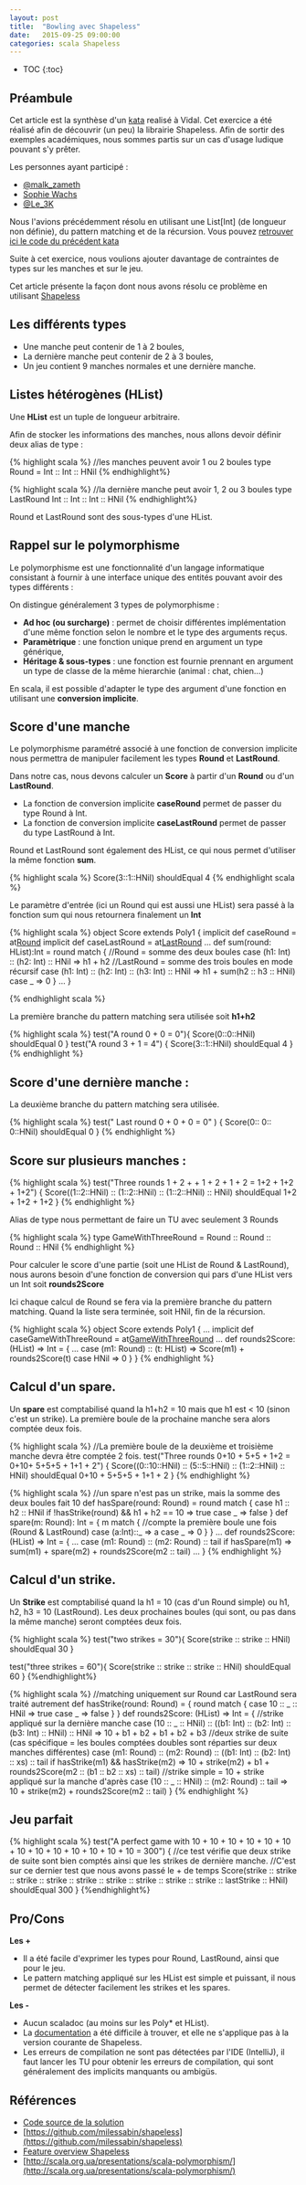 ```yaml
---
layout: post
title:  "Bowling avec Shapeless"
date:   2015-09-25 09:00:00
categories: scala Shapeless
---
```



* TOC
{:toc}

Préambule
----------
Cet article est la synthèse d'un [kata](http://butunclebob.com/ArticleS.UncleBob.TheBowlingGameKata) realisé à Vidal.
Cet exercice a été réalisé  afin de découvrir (un peu) la librairie Shapeless.
Afin de sortir des exemples académiques, nous sommes partis sur un cas d'usage ludique pouvant s'y prêter.

Les personnes ayant participé :

* [@malk_zameth](https://twitter.com/malk_zameth)
* [Sophie Wachs](https://fr.linkedin.com/pub/sophie-wachs/64/9b9/528)
* [@Le_3K](https://twitter.com/Le_3K)


Nous l'avions précédemment résolu en utilisant une List[Int] (de longueur non définie), du pattern matching et de la récursion.
Vous pouvez [retrouver ici le code du précédent kata](https://gist.github.com/dgouyette/e10573e6a8a110e902a0)

Suite à cet exercice, nous  voulions ajouter davantage de contraintes de types sur les manches et sur le jeu.

Cet article présente la façon dont nous avons résolu ce problème en utilisant [Shapeless](https://github.com/milessabin/shapeless)

Les différents types
--------------------

* Une manche peut contenir de 1 à 2 boules,
* La dernière manche peut contenir de 2 à 3 boules,
* Un jeu contient 9 manches normales et une dernière manche.


Listes hétérogènes (HList)
------------------
Une **HList** est un tuple de longueur arbitraire.

Afin de stocker les informations des manches, nous allons devoir définir deux alias de type :

{% highlight scala %}
//les manches peuvent avoir 1 ou 2 boules
type Round = Int :: Int :: HNil
{% endhighlight%}

{% highlight scala %}
//la dernière manche peut avoir 1, 2 ou 3 boules
type LastRound  Int :: Int :: Int :: HNil
{% endhighlight%}

Round et LastRound sont des sous-types d'une HList.

Rappel sur le polymorphisme
----------------------------------------------

Le polymorphisme est une fonctionnalité d'un langage informatique consistant à fournir à une interface unique des entités pouvant avoir des types différents :

On distingue généralement 3 types de polymorphisme :

* **Ad hoc (ou surcharge)** : permet de choisir différentes implémentation d'une même fonction selon le nombre et le type des arguments reçus.
* **Paramètrique**  : une  fonction unique prend en argument un type générique,
* **Héritage & sous-types** : une fonction est fournie prennant en argument un type de classe de la même hierarchie (animal :  chat, chien...)  

En scala, il est possible d'adapter le type des argument d'une fonction en utilisant une **conversion implicite**.


Score d'une manche
-------------------------------

Le polymorphisme paramétré associé à une fonction de conversion implicite nous permettra de manipuler facilement les types **Round** et **LastRound**.

Dans notre cas, nous devons calculer un **Score** à partir d'un **Round** ou d'un **LastRound**.

* La fonction de conversion implicite **caseRound**  permet de passer du type Round  à Int.
* La fonction de conversion implicite **caseLastRound**  permet de passer du type LastRound  à Int.

Round et LastRound sont également des HList, ce qui nous permet d'utiliser la même fonction **sum**.

{% highlight scala  %}
  Score(3::1::HNil) shouldEqual 4
{% endhighlight scala %}

Le paramètre d'entrée (ici un Round qui est aussi une HList) sera passé à la fonction sum qui nous retournera finalement un **Int**

{% highlight scala  %}
object Score extends Poly1 {
   implicit def caseRound = at[Round](sum)
   implicit def caseLastRound = at[LastRound](sum)
   ...
   def sum(round: HList):Int = round match {
        //Round = somme des deux boules
        case (h1: Int) :: (h2: Int) :: HNil => h1 + h2
        //LastRound = somme des trois boules en mode récursif
        case (h1: Int) :: (h2: Int) :: (h3: Int) :: HNil => h1 + sum(h2 :: h3 :: HNil)
        case _ => 0
     }
    ...
 }

{% endhighlight scala %}

La première branche du pattern matching sera utilisée soit **h1+h2**

{% highlight scala  %}
test("A round  0 + 0  = 0"){
  Score(0::0::HNil) shouldEqual 0
}
test("A  round 3 + 1  =  4") {
  Score(3::1::HNil) shouldEqual 4
}
{% endhighlight %}

Score d'une dernière manche :
-------------------------------
La deuxième branche du pattern matching sera utilisée.

{% highlight scala  %}
test(" Last round 0 + 0 + 0 = 0" ) {
  Score(0:: 0:: 0::HNil) shouldEqual 0
}
{% endhighlight %}

Score sur plusieurs manches :
-------------------------------

{% highlight scala  %}
test("Three rounds 1 + 2 +  + 1 +  2  +  1 + 2 =  1+2 + 1+2 + 1+2") {
  Score((1::2::HNil) :: (1::2::HNil) :: (1::2::HNil) :: HNil) shouldEqual 1+2 + 1+2 + 1+2
}
{% endhighlight %}

Alias de type nous permettant de faire un TU avec seulement 3 Rounds

{% highlight scala  %}
type GameWithThreeRound = Round :: Round :: Round :: HNil
{% endhighlight %}


Pour calculer le score d'une partie (soit une HList de Round & LastRound), nous aurons besoin d'une fonction de conversion qui pars d'une HList vers un Int soit **rounds2Score**

Ici chaque calcul de Round se fera via la première branche du pattern matching. Quand la liste sera terminée, soit HNil, fin de la récursion.

{% highlight scala  %}
object Score extends Poly1 {
...
implicit def caseGameWithThreeRound = at[GameWithThreeRound](rounds2Score)
...
def rounds2Score: (HList) => Int = {
        ...
        case (m1: Round) :: (t: HList) => Score(m1) + rounds2Score(t)
        case HNil => 0
     }
}
{% endhighlight %}


Calcul d'un spare.
------------------

Un **spare** est comptabilisé quand la h1+h2 = 10 mais que h1 est < 10 (sinon c'est un strike).
La première boule de la prochaine manche sera alors comptée deux fois.


{% highlight scala  %}
//La première boule de la deuxième et troisième manche devra être comptée 2 fois.
test("Three rounds  0+10 + 5+5 +  1+2  =  0+10+ 5+5+5 + 1+1 + 2") {
    Score((0::10::HNil) :: (5::5::HNil) :: (1::2::HNil) :: HNil) shouldEqual 0+10 + 5+5+5 + 1+1 + 2
  }
{% endhighlight %}


{% highlight scala  %}
//un spare n'est pas un strike, mais la somme des deux boules fait 10
def hasSpare(round: Round) = round match {
        case h1 :: h2 :: HNil if !hasStrike(round) && h1 + h2 == 10 => true
        case _ => false
}
def spare(m: Round): Int = {
    m match {
      //compte la première boule une fois (Round & LastRound)
      case (a:Int)::_ => a
      case _ => 0
    }
}
...
def rounds2Score: (HList) => Int = {
        ...
        case (m1: Round) :: (m2: Round) :: tail if hasSpare(m1) => sum(m1) + spare(m2) + rounds2Score(m2 :: tail)
        ...
}
{% endhighlight %}

Calcul d'un strike.
------------------

Un **Strike** est comptabilisé quand la h1 = 10 (cas d'un Round simple) ou h1, h2, h3 = 10 (LastRound).
Les deux prochaines boules (qui sont, ou pas dans la même manche) seront comptées deux fois.

{% highlight scala %}
test("two strikes = 30"){
  Score(strike :: strike :: HNil) shouldEqual 30
}

test("three strikes = 60"){
  Score(strike :: strike ::  strike ::  HNil) shouldEqual 60
}
{%endhighlight%}

{% highlight scala  %}
//matching uniquement sur Round car LastRound sera traité autrement
def hasStrike(round: Round) = {
        round match {
           case 10 :: _ :: HNil => true
           case _ => false
        }
}
def rounds2Score: (HList) => Int = {
        //strike appliqué sur la dernière manche
        case (10 :: _ :: HNil) :: ((b1: Int) :: (b2: Int) :: (b3: Int) :: HNil) :: HNil => 10 + b1 + b2   +   b1 + b2 + b3
        //deux strike de suite (cas spécifique = les boules comptées doubles sont réparties sur deux manches différentes)
        case (m1: Round) :: (m2: Round) :: ((b1: Int) :: (b2: Int) :: xs) :: tail if hasStrike(m1) && hasStrike(m2) => 10 + strike(m2) + b1 + rounds2Score(m2 :: (b1 :: b2 :: xs) :: tail)
        //strike simple = 10 + strike appliqué sur la manche d'après
        case (10 :: _ :: HNil) :: (m2: Round) :: tail => 10 + strike(m2) + rounds2Score(m2 :: tail)
     }
{% endhighlight %}


Jeu parfait
----------

{% highlight scala  %}
test("A perfect game with 10 + 10 + 10 + 10 + 10 + 10 + 10 + 10 + 10 + 10 + 10 + 10 + 10 = 300") {
    //ce test vérifie que deux strike de suite sont bien comptés ainsi que les strikes de dernière manche.
    //C'est sur ce dernier test que nous avons passé le + de temps
    Score(strike :: strike :: strike :: strike :: strike :: strike :: strike :: strike :: strike  :: lastStrike :: HNil) shouldEqual 300
}
{%endhighlight%}


Pro/Cons
-----------

**Les +**

* Il a été facile d'exprimer les types pour Round, LastRound, ainsi que pour le jeu.
* Le pattern matching appliqué sur les HList est simple et puissant, il nous permet de détecter facilement les strikes et les spares.

**Les -**

* Aucun scaladoc (au moins sur les Poly* et HList).
* La [documentation](https://github.com/milessabin/shapeless/wiki/Feature-overview:-shapeless-2.0.0) a été difficile à trouver, et elle ne s'applique pas à la version courante de Shapeless.
* Les erreurs de compilation ne sont pas détectées par l'IDE (IntelliJ),  il faut lancer les TU pour obtenir les erreurs de compilation, qui sont généralement des implicits manquants ou ambigüs.



Références
-----------
* [Code source de la solution](https://gist.github.com/dgouyette/bbf941d34e1a14c901ea)
* [https://github.com/milessabin/shapeless](https://github.com/milessabin/shapeless)
* [Feature overview Shapeless](https://github.com/milessabin/shapeless/wiki/Feature-overview:-shapeless-2.0.0)
* [http://scala.org.ua/presentations/scala-polymorphism/](http://scala.org.ua/presentations/scala-polymorphism/)
